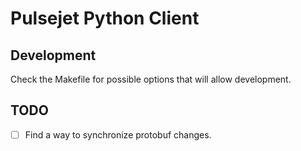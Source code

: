 # Pulsejet Python Client

## Development
Check the Makefile for possible options that will allow development.

## TODO
- [ ] Find a way to synchronize protobuf changes.